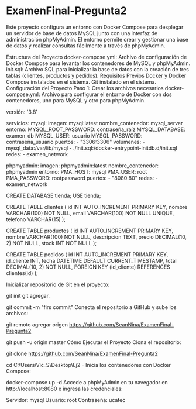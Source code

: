 # ExamenFinal-Pregunta2
Este proyecto configura un entorno con Docker Compose para desplegar un servidor de base de datos MySQL junto con una interfaz de administración phpMyAdmin. El entorno permite crear y gestionar una base de datos y realizar consultas fácilmente a través de phpMyAdmin.

Estructura del Proyecto docker-compose.yml: Archivo de configuración de Docker Compose para levantar los contenedores de MySQL y phpMyAdmin. init.sql: Archivo SQL para inicializar la base de datos con la creación de tres tablas (clientes, productos y pedidos). Requisitos Previos Docker y Docker Compose instalados en el sistema. Git instalado en el sistema. Configuración del Proyecto Paso 1: Crear los archivos necesarios docker-compose.yml: Archivo para configurar el entorno de Docker con dos contenedores, uno para MySQL y otro para phpMyAdmin.

versión: '3.8'

servicios: mysql: imagen: mysql:latest nombre_contenedor: mysql_server entorno: MYSQL_ROOT_PASSWORD: contraseña_raíz MYSQL_DATABASE: examen_db MYSQL_USER: usuario MYSQL_PASSWORD: contraseña_usuario puertos: - "3306:3306" volúmenes: - mysql_data:/var/lib/mysql - ./init.sql:/docker-entrypoint-initdb.d/init.sql redes: - examen_network

phpmyadmin: imagen: phpmyadmin:latest nombre_contenedor: phpmyadmin entorno: PMA_HOST: mysql PMA_USER: root PMA_PASSWORD: rootpassword puertos: - "8080:80" redes: - examen_network

CREATE DATABASE tienda;
USE tienda;

CREATE TABLE clientes (
    id INT AUTO_INCREMENT PRIMARY KEY,
    nombre VARCHAR(100) NOT NULL,
    email VARCHAR(100) NOT NULL UNIQUE,
    telefono VARCHAR(15)
);

CREATE TABLE productos (
    id INT AUTO_INCREMENT PRIMARY KEY,
    nombre VARCHAR(100) NOT NULL,
    descripcion TEXT,
    precio DECIMAL(10, 2) NOT NULL,
    stock INT NOT NULL
);

CREATE TABLE pedidos (
    id INT AUTO_INCREMENT PRIMARY KEY,
    id_cliente INT,
    fecha DATETIME DEFAULT CURRENT_TIMESTAMP,
    total DECIMAL(10, 2) NOT NULL,
    FOREIGN KEY (id_cliente) REFERENCES clientes(id)
);


Inicializar repositorio de Git en el proyecto:

git init git agregar. 

git commit -m "firs commit" Conecta el repositorio a GitHub y sube los archivos:

git remoto agregar origen https://github.com/SeanNina/ExamenFinal-Pregunta2 

git push -u origin master Cómo Ejecutar el Proyecto Clona el repositorio:

git clone https://github.com/SeanNina/ExamenFinal-Pregunta2 

cd C:\Users\Vic_S\Desktop\Ej2 - Inicia los contenedores con Docker Compose:

docker-compose up -d Accede a phpMyAdmin en tu navegador en http://localhost:8080 e ingresa las credenciales:

Servidor: mysql Usuario: root Contraseña: ucatec

